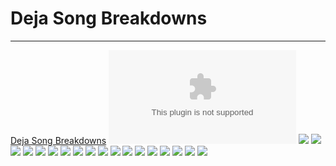 # Deja Song Breakdowns

---

[Deja Song Breakdowns](../..//Deja%20Song%20Breakdowns/Deja%20Song%20Breakdowns.md)
![](Deja-TrackList.csv)
![](diet%20coke%20and%20mentos.png)
![](From%20atop%20a%20burning%20building.png)
![](goodbye%20mr%20perfection%201.png)
![](goodbye%20mr%20perfection%202.png)
![](keep%20it%20steady.png)
![](life%20is%20just%20a%20box.png)
![](may.png)
![](our%20perfect%20ending.png)
![](seven%20days.png)
![](the%20great%20escape.png)
![](valentus%20tua.png)
![](View%20of%20coma%201.png)
![](view%20of%20coma%202.png)
![](when%20open%20air%20becomes%20a%20battle%20field.png)
![](where%20are%20the%20angels%20now.png)
![](winona%20ride%20you.png)
![](a%20letter%20to%20write.png)
![](cemeteries%20and%20greyhound%20busses.png)